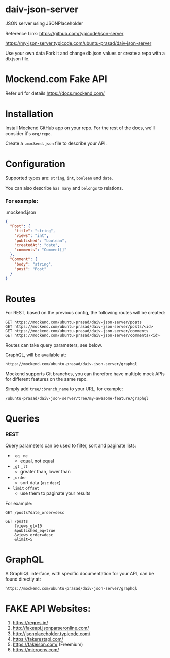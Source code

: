 # daiv-json-server
JSON server using JSONPlaceholder

Reference Link: https://github.com/typicode/json-server

https://my-json-server.typicode.com/ubuntu-prasad/daiv-json-server


Use your own data
Fork it and change db.json values or create a repo with a db.json file.

# Mockend.com Fake API

Refer url for details https://docs.mockend.com/

# Installation

Install Mockend GitHub app on your repo. For the rest of the docs, we'll consider it's `org/repo`.

Create a `.mockend.json` file to describe your API.

# Configuration

Supported types are: `string`, `int`, `boolean` and `date`.

You can also describe `has many` and `belongs` to relations.

### For example:

.mockend.json
```json
{
  "Post": {
    "title": "string",
    "views": "int",
    "published": "boolean",
    "createdAt": "date",
    "comments": "Comment[]"
  },
  "Comment": {
    "body": "string",
    "post": "Post"
  }
}
```

# Routes

For REST, based on the previous config, the following routes will be created:
```
GET https://mockend.com/ubuntu-prasad/daiv-json-server/posts
GET https://mockend.com/ubuntu-prasad/daiv-json-server/posts/<id>
GET https://mockend.com/ubuntu-prasad/daiv-json-server/comments
GET https://mockend.com/ubuntu-prasad/daiv-json-server/comments/<id>
```  
Routes can take query parameters, see below.

GraphQL, will be available at:
```
https://mockend.com/ubuntu-prasad/daiv-json-server/graphql
```
Mockend supports Git branches, you can therefore have multiple mock APIs for different features on the same repo.

Simply add `tree/:branch_name` to your URL, for example:
```
/ubuntu-prasad/daiv-json-server/tree/my-awesome-feature/graphql
```
# Queries

### REST

Query parameters can be used to filter, sort and paginate lists:

- `_eq` `_ne`
  - equal, not equal
- `_gt` `_lt`
  - greater than, lower than
- `_order`
  - sort data (`asc` `desc`)
- `limit` `offset`
  - use them to paginate your results

For example:
```
GET /posts?date_order=desc

GET /posts
    ?views_gt=10
    &published_eq=true
    &views_order=desc
    &limit=5
```

# GraphQL

A GraphiQL interface, with specific documentation for your API, can be found directly at:
```
https://mockend.com/ubuntu-prasad/daiv-json-server/graphql
```

# FAKE API Websites:
1. https://reqres.in/
2. http://fakeapi.jsonparseronline.com/
3. http://jsonplaceholder.typicode.com/
4. https://fakerestapi.com/
5. https://fakejson.com/ (Freemium)
6. https://microenv.com/
